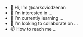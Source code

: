 - 👋 Hi, I’m @carkovicdzenan
- 👀 I’m interested in ...
- 🌱 I’m currently learning ...
- 💞️ I’m looking to collaborate on ...
- 📫 How to reach me ...

<!---
carkovicdzenan/carkovicdzenan is a ✨ special ✨ repository because its `README.md` (this file) appears on your GitHub profile.
You can click the Preview link to take a look at your changes.
--->
